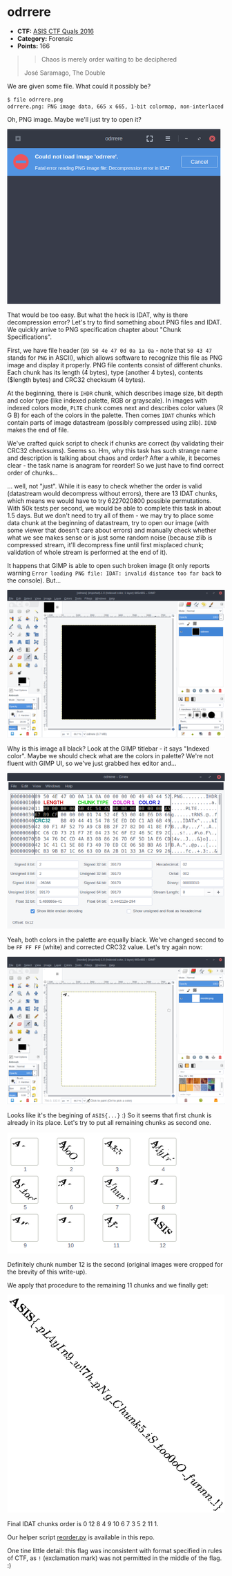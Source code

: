 odrrere
=======

* **CTF:** [ASIS CTF Quals 2016](https://asis-ctf.ir/)
* **Category:** Forensic
* **Points:** 166

> > Chaos is merely order waiting to be deciphered
>
> José Saramago, The Double

We are given some file. What could it possibly be?

```
$ file odrrere.png
odrrere.png: PNG image data, 665 x 665, 1-bit colormap, non-interlaced
```

Oh, PNG image. Maybe we'll just try to open it?

![Fatal error reading PNG image file: Decompression error in IDAT](img/1.png)

That would be too easy. But what the heck is IDAT, why is there decompression error? Let's try to find something about PNG files and IDAT. We quickly arrive to PNG specification chapter about "Chunk Specifications".

First, we have file header (`89 50 4e 47 0d 0a 1a 0a` - note that `50 43 47` stands for `PNG` in ASCII), which allows software to recognize this file as PNG image and display it properly. PNG file contents consist of different chunks. Each chunk has its length (4 bytes), type (another 4 bytes), contents ($length bytes) and CRC32 checksum (4 bytes).

At the beginning, there is `IHDR` chunk, which describes image size, bit depth and color type (like indexed palette, RGB or grayscale). In images with indexed colors mode, `PLTE` chunk comes next and describes color values (R G B) for each of the colors in the palette. Then comes `IDAT` chunks which contain parts of image datastream (possibly compressed using zlib). `IEND` makes the end of file.

We've crafted quick script to check if chunks are correct (by validating their CRC32 checksums). Seems so. Hm, why this task has such strange name and description is talking about chaos and order? After a while, it becomes clear - the task name is anagram for reorder! So we just have to find correct order of chunks...

... well, not "just". While it is easy to check whether the order is valid (datastream would decompress without errors), there are 13 IDAT chunks, which means we would have to try 6227020800 possible permutations. With 50k tests per second, we would be able to complete this task in about 1.5 days. But we don't need to try all of them - we may try to place some data chunk at the beginning of datastream, try to open our image (with some viewer that doesn't care about errors) and manually check whether what we see makes sense or is just some random noise (because zlib is compressed stream, it'll decompress fine until first misplaced chunk; validation of whole stream is performed at the end of it).

It happens that GIMP is able to open such broken image (it only reports warning `Error loading PNG file: IDAT: invalid distance too far back` to the console). But...

![Black image in GIMP](img/2.png)

Why is this image all black? Look at the GIMP titlebar - it says "Indexed color". Maybe we should check what are the colors in palette? We're not fluent with GIMP UI, so we've just grabbed hex editor and...

![Image opened in GHex with palette bytes explained](img/3.png)

Yeah, both colors in the palette are equally black. We've changed second to be `FF FF FF` (white) and corrected CRC32 value. Let's try again now:

![Image in GIMP with A visible](img/4.png)

Looks like it's the begining of `ASIS{...}` :) So it seems that first chunk is already in its place. Let's try to put all remaining chunks as second one.

![12 proposals for second chunk](img/5.png)

Definitely chunk number 12 is the second (original images were cropped for the brevity of this write-up).

We apply that procedure to the remaining 11 chunks and we finally get:

![Flag](img/reorder.png)

Final IDAT chunks order is 0 12 8 4 9 10 6 7 3 5 2 11 1.

Our helper script [reorder.py](reorder.py) is available in this repo.

One tine little detail: this flag was inconsistent with format specified in rules of CTF, as `!` (exclamation mark) was not permitted in the middle of the flag. :)
